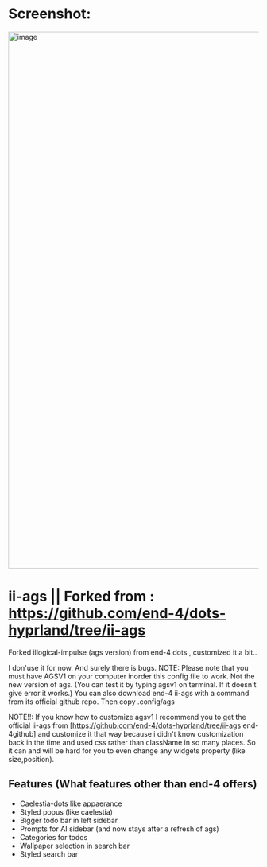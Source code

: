# Screenshot:
<img width="1922" height="1080" alt="image" src="https://github.com/user-attachments/assets/883e0131-11b0-42af-acc5-30af8b56e9d0" />

# ii-ags || Forked from : https://github.com/end-4/dots-hyprland/tree/ii-ags
Forked illogical-impulse (ags version) from end-4 dots , customized it a bit..

I don'use it for now. And surely there is bugs.
NOTE: Please note that you must have AGSV1 on your computer inorder this config file to work. Not the new version of ags.
(You can test it by typing agsv1 on terminal. If it doesn't give error it works.)
You can also download end-4 ii-ags with a command from its official github repo. Then copy .config/ags

NOTE!!: If you know how to customize agsv1 I recommend you to get the official ii-ags from [https://github.com/end-4/dots-hyprland/tree/ii-ags end-4github] and customize it that way because i didn't know customization back in the time and used css rather than className in so many places. So it can and will be hard for you to even change any widgets property (like size,position).

## Features (What features other than end-4 offers)
- Caelestia-dots like appaerance
- Styled popus (like caelestia)
- Bigger todo bar in left sidebar
- Prompts for AI sidebar (and now stays after a refresh of ags)
- Categories for todos
- Wallpaper selection in search bar
- Styled search bar



